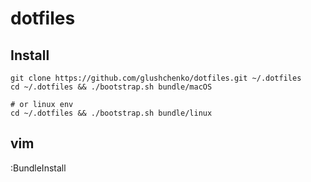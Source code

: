 dotfiles
========

## Install

```
git clone https://github.com/glushchenko/dotfiles.git ~/.dotfiles  
cd ~/.dotfiles && ./bootstrap.sh bundle/macOS  

# or linux env  
cd ~/.dotfiles && ./bootstrap.sh bundle/linux
```

## vim

:BundleInstall
